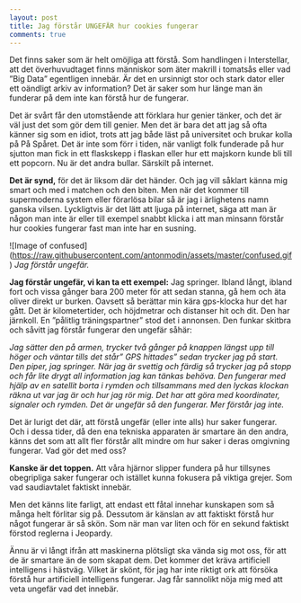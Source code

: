 ```yaml
---
layout: post
title: Jag förstår UNGEFÄR hur cookies fungerar
comments: true
---
```


Det finns saker som är helt omöjliga att förstå. Som handlingen i Interstellar, att det överhuvudtaget finns människor som äter makrill i tomatsås eller vad ”Big Data” egentligen innebär. Är det en ursinnigt stor och stark dator eller ett oändligt arkiv av information? Det är saker som hur länge man än funderar på dem inte kan förstå hur de fungerar.
 
Det är svårt får den utomstående att förklara hur genier tänker, och det är väl just det som gör dem till genier. Men det är bara det att jag så ofta känner sig som en idiot, trots att jag både läst på universitet och brukar kolla på På Spåret. Det är inte som förr i tiden, när vanligt folk funderade på hur sjutton man fick in ett flaskskepp i flaskan eller hur ett majskorn kunde bli till ett popcorn. Nu är det andra bullar. Särskilt på internet.
 
<strong>Det är synd,</strong> för det är liksom där det händer. Och jag vill såklart känna mig smart och med i matchen och den biten. Men när det kommer till supermoderna system eller förarlösa bilar så är jag i ärlighetens namn ganska vilsen. Lyckligtvis är det lätt att ljuga på internet, säga att man är någon man inte är eller till exempel snabbt klicka i att man minsann förstår hur cookies fungerar fast man inte har en susning.
 
 ![Image of confused]
(https://raw.githubusercontent.com/antonmodin/assets/master/confused.gif)
<i>Jag förstår ungefär.</i> 
 
**Jag förstår ungefär, vi kan ta ett exempel:** Jag springer. Ibland långt, ibland fort och vissa gånger bara 200 meter för att sedan stanna, gå hem och äta oliver direkt ur burken. Oavsett så berättar min kära gps-klocka hur det har gått. Det är kilometertider, och höjdmetrar och distanser hit och dit. Den har järnkoll. En ”pålitlig träningspartner” stod det i annonsen. Den funkar skitbra och såvitt jag förstår fungerar den ungefär såhär: 

<i>Jag sätter den på armen, trycker två gånger på knappen längst upp till höger och väntar tills det står” GPS hittades” sedan trycker jag på start. Den piper, jag springer. När jag är svettig och färdig så trycker jag på stopp och får lite drygt all information jag kan tänkas behöva. Den fungerar med hjälp av en satellit borta i rymden och tillsammans med den lyckas klockan räkna ut var jag är och hur jag rör mig. Det har att göra med koordinater, signaler och rymden. Det är ungefär så den fungerar. Mer förstår jag inte.</i>

Det är lurigt det där, att förstå ungefär (eller inte alls) hur saker fungerar. Och i dessa tider, då den ena tekniska apparaten är smartare än den andra, känns det som att allt fler förstår allt mindre om hur saker i deras omgivning fungerar. Vad gör det med oss?
 
<strong>Kanske är det toppen.</strong> Att våra hjärnor slipper fundera på hur tillsynes obegripliga saker fungerar och istället kunna fokusera på viktiga grejer. Som vad saudiavtalet faktiskt innebär.

Men det känns lite farligt, att endast ett fåtal innehar kunskapen som så många helt förlitar sig på. Dessutom är känslan av att faktiskt förstå hur något fungerar är så skön. Som när man var liten och för en sekund faktiskt förstod reglerna i Jeopardy. 
 
Ännu är vi långt ifrån att maskinerna plötsligt ska vända sig mot oss, för att de är smartare än de som skapat dem. Det kommer det kräva artificiell intelligens i hästväg. Vilket är skönt, för jag har inte riktigt ork att försöka förstå hur artificiell intelligens fungerar. Jag får sannolikt nöja mig med att veta ungefär vad det innebär.
